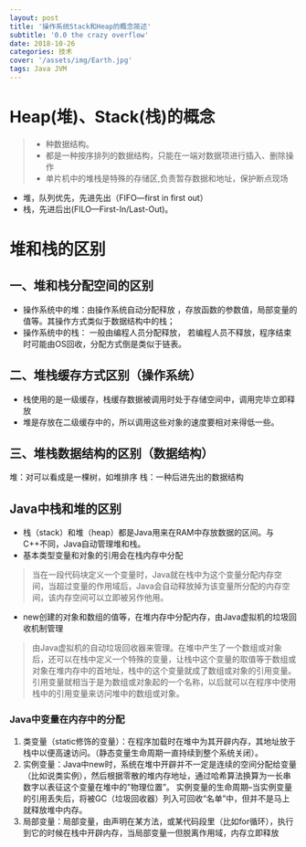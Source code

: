 ```yaml
---
layout: post
title: '操作系统Stack和Heap的概念简述'
subtitle: '0.0 the crazy overflow'
date: 2018-10-26
categories: 技术
cover: '/assets/img/Earth.jpg'
tags: Java JVM
---
```

# Heap(堆)、Stack(栈)的概念 
>- 种数据结构。  
>- 都是一种按序排列的数据结构，只能在一端对数据项进行插入、删除操作
>- 单片机中的堆栈是特殊的存储区,负责暂存数据和地址，保护断点现场
- 堆，队列优先，先进先出（FIFO—first in first out）
- 栈，先进后出(FILO—First-In/Last-Out)。

# 堆和栈的区别
## 一、堆和栈分配空间的区别
- 操作系统中的堆：由操作系统自动分配释放 ，存放函数的参数值，局部变量的值等。其操作方式类似于数据结构中的栈；
- 操作系统中的栈： 一般由编程人员分配释放， 若编程人员不释放，程序结束时可能由OS回收，分配方式倒是类似于链表。

## 二、堆栈缓存方式区别（操作系统）
- 栈使用的是一级缓存，栈缓存数据被调用时处于存储空间中，调用完毕立即释放
- 堆是存放在二级缓存中的，所以调用这些对象的速度要相对来得低一些。

## 三、堆栈数据结构的区别（数据结构）
堆：对可以看成是一棵树，如堆排序
栈：一种后进先出的数据结构

## Java中栈和堆的区别 
- 栈（stack）和堆（heap）都是Java用来在RAM中存放数据的区间。与C++不同，Java自动管理堆和栈。
- 基本类型变量和对象的引用会在栈内存中分配  
>当在一段代码块定义一个变量时，Java就在栈中为这个变量分配内存空间，当超过变量的作用域后，Java会自动释放掉为该变量所分配的内存空间，该内存空间可以立即被另作他用。
- new创建的对象和数组的值等，在堆内存中分配内存，由Java虚拟机的垃圾回收机制管理 
>由Java虚拟机的自动垃圾回收器来管理。在堆中产生了一个数组或对象后，还可以在栈中定义一个特殊的变量，让栈中这个变量的取值等于数组或对象在堆内存中的首地址，栈中的这个变量就成了数组或对象的引用变量。引用变量就相当于是为数组或对象起的一个名称，以后就可以在程序中使用栈中的引用变量来访问堆中的数组或对象。 

### Java中变量在内存中的分配
1. 类变量（static修饰的变量）：在程序加载时在堆中为其开辟内存，其地址放于栈中以便高速访问。（静态变量生命周期一直持续到整个系统关闭）。
2. 实例变量：Java中new时，系统在堆中开辟并不一定是连续的空间分配给变量（比如说类实例），然后根据零散的堆内存地址，通过哈希算法换算为一长串数字以表征这个变量在堆中的”物理位置”。 实例变量的生命周期–当实例变量的引用丢失后，将被GC（垃圾回收器）列入可回收“名单”中，但并不是马上就释放堆中内存。 
3. 局部变量：局部变量，由声明在某方法，或某代码段里（比如for循环），执行到它的时候在栈中开辟内存，当局部变量一但脱离作用域，内存立即释放